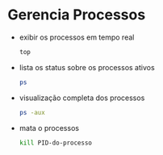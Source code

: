 # Gerencia Processos

+ exibir os processos em tempo real
  ```bash
  top
  ```

+ lista os status sobre os processos ativos
  ```bash
  ps
  ```

+ visualização completa dos processos
  ```bash
  ps -aux
  ```

+ mata o processos
  ```bash
  kill PID-do-processo
  ```